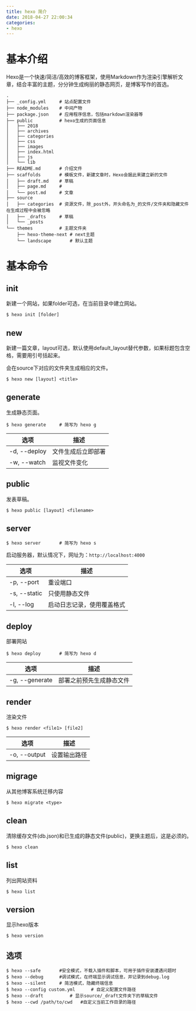 ```yaml
---
title: hexo 简介
date: 2018-04-27 22:00:34
categories:
- hexo
---
```


# 基本介绍

Hexo是一个快速/简洁/高效的博客框架，使用Markdown作为渲染引擎解析文章，结合丰富的主题，分分钟生成绚丽的静态网页，是博客写作的首选。



```
.
├── _config.yml		# 站点配置文件
├── node_modules	# 中间产物
├── package.json	# 应用程序信息，包括markdown渲染器等
├── public			# hexo生成的页面信息
│   ├── 2018
│   ├── archives
│   ├── categories
│   ├── css
│   ├── images
│   ├── index.html
│   ├── js
│   └── lib
├── README.md		# 介绍文件
├── scaffolds		# 模板文件，新建文章时，Hexo会据此来建立新的文件
│   ├── draft.md	# 草稿
│   ├── page.md		# 
│   └── post.md		# 文章
├── source
│   ├── categories	# 资源文件，除_post外，开头命名为_的文件/文件夹和隐藏文件在生成过程中会被忽略
│   ├── _drafts		# 草稿
│   └── _posts
└── themes			# 主题文件夹
    ├── hexo-theme-next	# next主题
    └── landscape		# 默认主题
```



# 基本命令

## init

新建一个网站，如果folder可选，在当前目录中建立网站。

```
$ hexo init [folder]
```

## new

新建一篇文章，layout可选，默认使用default_layout替代参数，如果标题包含空格，需要用引号括起来。

会在source下对应的文件夹生成相应的文件。

```
$ hexo new [layout] <title>
```

## generate

生成静态页面。

```
$ hexo generate		# 简写为 hexo g
```

| 选项         | 描述               |
| ------------ | ------------------ |
| -d, --deploy | 文件生成后立即部署 |
| -w, --watch  | 监视文件变化       |

## public

发表草稿。

```
$ hexo public [layout] <filename>
```

## server

```
$ hexo server		# 简写为 hexo s
```



启动服务器，默认情况下，网址为：`http://localhost:4000`

| 选项         | 描述                       |
| ------------ | -------------------------- |
| -p, --port   | 重设端口                   |
| -s, --static | 只使用静态文件             |
| -l, --log    | 启动日志记录，使用覆盖格式 |

## deploy

部署网站

```
$ hexo deploy		# 简写为 hexo d
```

| 选项           | 描述                     |
| -------------- | ------------------------ |
| -g, --generate | 部署之前预先生成静态文件 |

## render

渲染文件

```
$ hexo render <file1> [file2]
```

| 选项         | 描述         |
| ------------ | ------------ |
| -o, --output | 设置输出路径 |

## migrage

从其他博客系统迁移内容

```
$ hexo migrate <type>
```

## clean

清除缓存文件(db.json)和已生成的静态文件(public)，更换主题后，这是必须的。

```
$ hexo clean
```

## list

列出网站资料

```
$ hexo list
```

## version

显示hexo版本

```
$ hexo version
```

## 选项

```
$ hexo --safe		#安全模式，不载入插件和脚本，可用于插件安装遭遇问题时
$ hexo --debug		#调试模式，在终端显示调试信息，并记录到debug.log
$ hexo --silent		# 简洁模式，隐藏终端信息
$ hexo --config custom.yml		# 自定义配置文件路径
$ hexo --draft			# 显示source/_draft文件夹下的草稿文件
$ hexo --cwd /path/to/cwd	#自定义当前工作目录的路径
```


